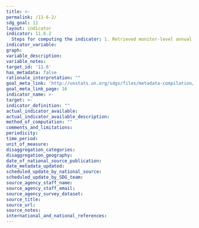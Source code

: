 ```yaml
---
title: >-
permalink: /11-6-2/
sdg_goal: 11
layout: indicator
indicator: 11.6.2
  Steps for computing the indicator: 1. Retrieved monitor-level annual mean
indicator_variable: 
graph: 
variable_description: 
variable_notes: 
target_id: '11.6'
has_metadata: false
rationale_interpretation: ""
goal_meta_link: 'http://unstats.un.org/sdgs/files/metadata-compilation/Metadata-Goal-11.pdf'
goal_meta_link_page: 16
indicator_name: >-
target: >-
indicator_definition: ""
actual_indicator_available: 
actual_indicator_available_description: 
method_of_computation: ""
comments_and_limitations: 
periodicity: 
time_period: 
unit_of_measure: 
disaggregation_categories: 
disaggregation_geography: 
date_of_national_source_publication: 
date_metadata_updated: 
scheduled_update_by_national_source: 
scheduled_update_by_SDG_team: 
source_agency_staff_name: 
source_agency_staff_email: 
source_agency_survey_dataset: 
source_title: 
source_url: 
source_notes: 
international_and_national_references: 
---
```


